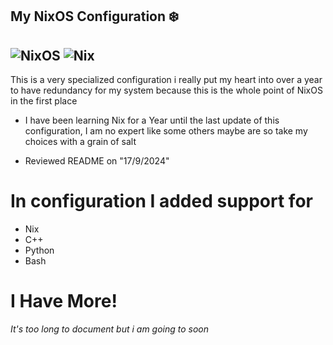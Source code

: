 ## My NixOS Configuration ❄️
![NixOS](https://img.shields.io/badge/-NixOS-5277C3?style=flat-square&logo=nixos&logoColor=black)
![Nix](https://img.shields.io/badge/-Nix-7EBAFF?style=flat-square&logo=nixos&logoColor=black)
--
This is a very specialized configuration i really put my heart into over a year to have redundancy for my system because this is the whole point of NixOS in the first place

 - I have been learning Nix for a Year until the last update of this configuration, I am no expert like some others maybe are so take my choices with a grain of salt

 - Reviewed README on "17/9/2024"

# In configuration I added support for

- Nix
- C++
- Python
- Bash

# I Have More!
_It's too long to document but i am going to soon_